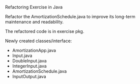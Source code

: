 Refactoring Exercise in Java

Refactor the AmortizationSchedule.java to improve its long-term maintenance and readability.

The refactored code is in exercise pkg.

Newly created classes/interface:
- AmortizationApp.java
- Input.java
- DoubleInput.java
- IntegerInput.java
- AmortizationSchedule.java
- InputOutput.java

